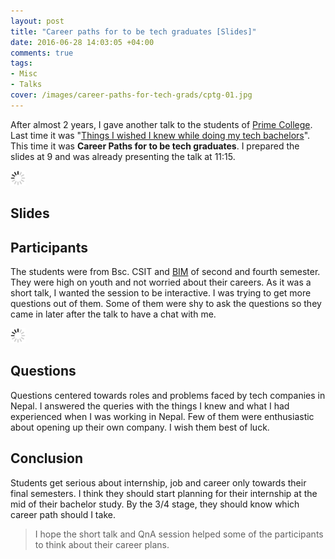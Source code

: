 ```yaml
---
layout: post
title: "Career paths for to be tech graduates [Slides]"
date: 2016-06-28 14:03:05 +04:00
comments: true
tags:
- Misc
- Talks
cover: /images/career-paths-for-tech-grads/cptg-01.jpg
---
```



After almost 2 years, I gave another talk to the students of [Prime College](http://prime.edu.np). Last time it was "[Things I wished I knew while doing my tech bachelors](http://geshan.com.np/blog/2014/08/things-i-wished-i-knew-while-doing-my/)". This time it was **Career Paths for to be tech graduates**. I prepared the slides at 9 and was already presenting the talk at 11:15.

<img class="center" src="/images/generic/loading.gif" data-echo="/images/career-paths-for-tech-grads/cptg-01.jpg" title="Career Paths for tech graduates the talk" alt="Career Paths for tech graduates the talk">

<!-- more -->

## Slides

<script async class="speakerdeck-embed" data-id="d2961b06460a443c8e13535d8add0260" data-ratio="1.77777777777778" src="//speakerdeck.com/assets/embed.js"></script>

## Participants

The students were from Bsc. CSIT and [BIM](https://en.wikipedia.org/wiki/Bachelor_in_Information_Management) of second and fourth semester. They were high on youth and not worried about their careers. As it was a short talk, I wanted the session to be interactive. I was trying to get more questions out of them. Some of them were shy to ask the questions so they came in later after the talk to have a chat with me.

<img class="center" src="/images/generic/loading.gif" data-echo="/images/career-paths-for-tech-grads/cptg-02.jpg" title="Career Paths for tech graduates the participants" alt="Career Paths for tech graduates the participants">

## Questions

Questions centered towards roles and problems faced by tech companies in Nepal. I answered the queries with the things I knew and what I had experienced when I was working in Nepal. Few of them were enthusiastic about opening up their own company. I wish them best of luck.

## Conclusion

Students get serious about internship, job and career only towards their final semesters. I think they should start planning for their internship at the mid of their bachelor study. By the 3/4 stage, they should know which career path should I take.

> I hope the short talk and QnA session helped some of the participants to think about their career plans.
